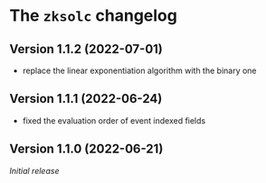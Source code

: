 # The `zksolc` changelog

## Version 1.1.2 (2022-07-01)

- replace the linear exponentiation algorithm with the binary one

## Version 1.1.1 (2022-06-24)

- fixed the evaluation order of event indexed fields

## Version 1.1.0 (2022-06-21)

*Initial release*
